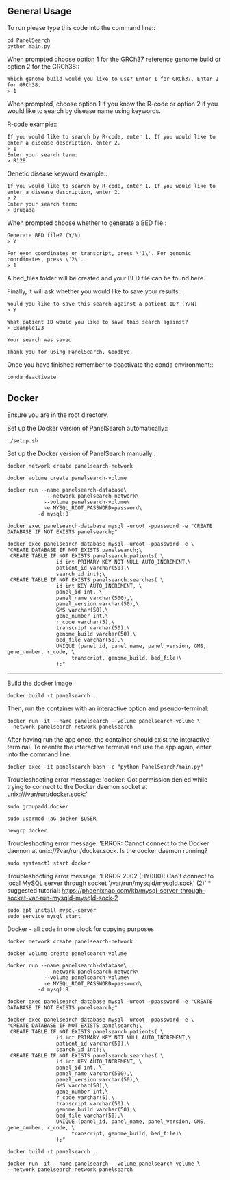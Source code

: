 General Usage
-------------

To run please type this code into the command line::

    cd PanelSearch
    python main.py


When prompted choose option 1 for the GRCh37 reference genome build or
option 2 for the GRCh38::

    Which genome build would you like to use? Enter 1 for GRCh37. Enter 2 for GRCh38.
    > 1

When prompted, choose option 1 if you know the R-code or option 2 if you would like to
search by disease name using keywords.

R-code example::

    If you would like to search by R-code, enter 1. If you would like to enter a disease description, enter 2.
    > 1
    Enter your search term:
    > R128

Genetic disease keyword example::

    If you would like to search by R-code, enter 1. If you would like to enter a disease description, enter 2.
    > 2
    Enter your search term:
    > Brugada

When prompted choose whether to generate a BED file::

    Generate BED file? (Y/N)
    > Y

    For exon coordinates on transcript, press \'1\'. For genomic coordinates, press \'2\'.
    > 1

A bed_files folder will be created and your BED file can be found here.

Finally, it will ask whether you would like to save your results::

    Would you like to save this search against a patient ID? (Y/N)
    > Y

    What patient ID would you like to save this search against?
    > Example123

    Your search was saved

    Thank you for using PanelSearch. Goodbye.

Once you have finished remember to deactivate the conda environment::

    conda deactivate
    

Docker
------
Ensure you are in the root directory.

Set up the Docker version of PanelSearch automatically::

    ./setup.sh


Set up the Docker version of PanelSearch manually::
        
    docker network create panelsearch-network
    
    docker volume create panelsearch-volume

    docker run --name panelsearch-database\
                 --network panelsearch-network\
                --volume panelsearch-volume\
                -e MYSQL_ROOT_PASSWORD=password\
              -d mysql:8

    docker exec panelsearch-database mysql -uroot -ppassword -e "CREATE DATABASE IF NOT EXISTS panelsearch;"

    docker exec panelsearch-database mysql -uroot -ppassword -e \
    "CREATE DATABASE IF NOT EXISTS panelsearch;\
     CREATE TABLE IF NOT EXISTS panelsearch.patients( \
                    id int PRIMARY KEY NOT NULL AUTO_INCREMENT,\
                    patient_id varchar(50),\
                    search_id int);\
     CREATE TABLE IF NOT EXISTS panelsearch.searches( \
                    id int KEY AUTO_INCREMENT, \
                    panel_id int, \
                    panel_name varchar(500),\
                    panel_version varchar(50),\
                    GMS varchar(50),\
                    gene_number int,\
                    r_code varchar(5),\
                    transcript varchar(50),\
                    genome_build varchar(50),\
                    bed_file varchar(50),\
                    UNIQUE (panel_id, panel_name, panel_version, GMS, gene_number, r_code, \
                         transcript, genome_build, bed_file)\
                    );"


------
Build the docker image
    
    docker build -t panelsearch .

Then, run the container with an interactive option and pseudo-terminal:
    
    docker run -it --name panelsearch --volume panelsearch-volume \
    --network panelsearch-network panelsearch

After having run the app once, the container should exist the interactive terminal. To reenter the interactive terminal and use the app again, enter into the command line:

    docker exec -it panelsearch bash -c "python PanelSearch/main.py"

Troubleshooting error messsage: 'docker: Got permission denied while trying to connect to the Docker daemon socket at unix:///var/run/docker.sock:' 

    sudo groupadd docker

    sudo usermod -aG docker $USER
    
    newgrp docker

Troubleshooting error message: 'ERROR: Cannot connect to the Docker daemon at unix://?var/run/docker.sock. Is the docker daemon running?
    
    sudo systemct1 start docker


Troubleshooting error message: 'ERROR 2002 (HY000): Can't connect to local MySQL server through socket '/var/run/mysqld/mysqld.sock' (2)'
    * suggested tutorial: https://phoenixnap.com/kb/mysql-server-through-socket-var-run-mysqld-mysqld-sock-2
    
    sudo apt install mysql-server
    sudo service mysql start
    
Docker - all code in one block for copying purposes
      
        
    docker network create panelsearch-network
    
    docker volume create panelsearch-volume

    docker run --name panelsearch-database\
                 --network panelsearch-network\
                --volume panelsearch-volume\
                -e MYSQL_ROOT_PASSWORD=password\
              -d mysql:8

    docker exec panelsearch-database mysql -uroot -ppassword -e "CREATE DATABASE IF NOT EXISTS panelsearch;"

    docker exec panelsearch-database mysql -uroot -ppassword -e \
    "CREATE DATABASE IF NOT EXISTS panelsearch;\
     CREATE TABLE IF NOT EXISTS panelsearch.patients( \
                    id int PRIMARY KEY NOT NULL AUTO_INCREMENT,\
                    patient_id varchar(50),\
                    search_id int);\
     CREATE TABLE IF NOT EXISTS panelsearch.searches( \
                    id int KEY AUTO_INCREMENT, \
                    panel_id int, \
                    panel_name varchar(500),\
                    panel_version varchar(50),\
                    GMS varchar(50),\
                    gene_number int,\
                    r_code varchar(5),\
                    transcript varchar(50),\
                    genome_build varchar(50),\
                    bed_file varchar(50),\
                    UNIQUE (panel_id, panel_name, panel_version, GMS, gene_number, r_code, \
                         transcript, genome_build, bed_file)\
                    );"
                    
    docker build -t panelsearch .
    
    docker run -it --name panelsearch --volume panelsearch-volume \
    --network panelsearch-network panelsearch


